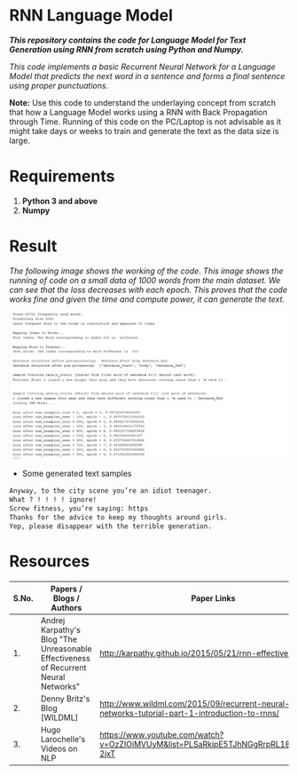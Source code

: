 # RNN Language Model
***This repository contains the code for Language Model for Text Generation using RNN from scratch using Python and Numpy.***

*This code implements a basic Recurrent Neural Network for a Language Model that predicts the next word in a sentence and forms a final sentence using proper punctuations.*

**Note:** Use this code to understand the underlaying concept from scratch that how a Language Model works using a RNN with Back Propagation through Time. Running of this code on the PC/Laptop is not advisable as it might take days or weeks to train and generate the text as the data size is large.

# Requirements
1. **Python 3 and above**
2. **Numpy**


# Result

*The following image shows the working of the code. This image shows the running of code on a small data of 1000 words from the main dataset. We can see that the loss decreases with each epoch. This proves that the code works fine and given the time and compute power, it can generate the text.*


![Output a1](Output.png?raw=true "Output a1")



* Some generated text samples
```
Anyway, to the city scene you’re an idiot teenager.
What ? ! ! ! ! ignore!
Screw fitness, you’re saying: https
Thanks for the advice to keep my thoughts around girls.
Yep, please disappear with the terrible generation.
```

# Resources

| S.No.  |                       Papers / Blogs / Authors            |                        Paper Links                   |
| ------ | --------------------------------------------------------- | ---------------------------------------------------- |
|1.      | Andrej Karpathy's Blog "The Unreasonable Effectiveness of Recurrent Neural Networks" | http://karpathy.github.io/2015/05/21/rnn-effectiveness/  |
|2.      |                 Denny Britz's Blog [WILDML]      |http://www.wildml.com/2015/09/recurrent-neural-networks-tutorial-part-1-introduction-to-rnns/ |
|3.      |                  Hugo Larochelle's Videos on NLP          | https://www.youtube.com/watch?v=OzZIOiMVUyM&list=PLSaRkipE5TJhNGgRrpRL180SZ1Mg-2jxT |

